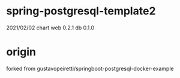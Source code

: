 # spring-postgresql-template2
2021/02/02 chart web 0.2.1 db 0.1.0


# origin
forked from gustavopeiretti/springboot-postgresql-docker-example
